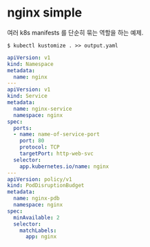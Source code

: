 # nginx simple

여러 k8s manifests 를 단순히 묶는 역할을 하는 예제. 

`$ kubectl kustomize . >> output.yaml` 



```yaml
apiVersion: v1
kind: Namespace
metadata:
  name: nginx
---
apiVersion: v1
kind: Service
metadata:
  name: nginx-service
  namespace: nginx
spec:
  ports:
  - name: name-of-service-port
    port: 80
    protocol: TCP
    targetPort: http-web-svc
  selector:
    app.kubernetes.io/name: nginx
---
apiVersion: policy/v1
kind: PodDisruptionBudget
metadata:
  name: nginx-pdb
  namespace: nginx
spec:
  minAvailable: 2
  selector:
    matchLabels:
      app: nginx

```